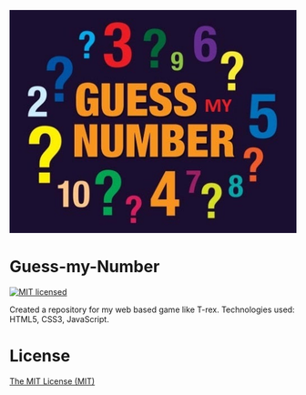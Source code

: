 ![Assignment Logo](logo2.jpg)

# Guess-my-Number

[![MIT licensed](https://img.shields.io/badge/license-MIT-blue.svg)](./LICENSE)

Created a repository for my web based game like T-rex.
Technologies used: HTML5, CSS3, JavaScript.

# License

[The MIT License (MIT)](LICENSE)
